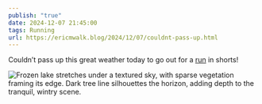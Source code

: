 ```yaml
---
publish: "true"
date: 2024-12-07 21:45:00
tags: Running
url: https://ericmwalk.blog/2024/12/07/couldnt-pass-up.html
---
```


Couldn’t pass up this great weather today to go out for a [run](https://strava.com/activities/13067589366) in shorts!

![Frozen lake stretches under a textured sky, with sparse vegetation framing its edge. Dark tree line silhouettes the horizon, adding depth to the tranquil, wintry scene.](https://ericmwalk.blog/uploads/2024/img-1171-edited.jpeg)